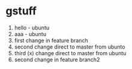 # gstuff


1. hello  - ubuntu 
2. aaa - ubuntu 
3. first change in feature branch
4. second change direct to master from ubunto
5. third (x) change direct to master from ubuntu
5. second change in feature branch2